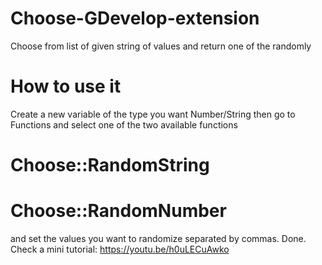 # Choose-GDevelop-extension
Choose from list of given string of values and return one of the randomly

# How to use it
Create a new variable of the type you want Number/String then go to Functions and select one of the two available functions
# Choose::RandomString 
# Choose::RandomNumber 
and set the values you want to randomize separated by commas.
Done.
Check a mini tutorial: https://youtu.be/h0uLECuAwko
